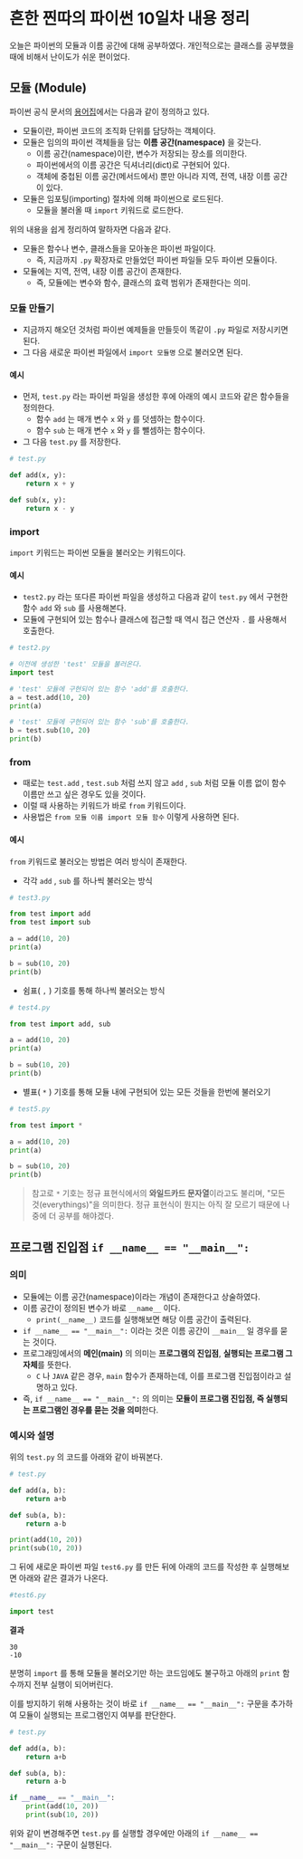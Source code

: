 # 흔한 찐따의 파이썬 10일차 내용 정리
오늘은 파이썬의 모듈과 이름 공간에 대해 공부하였다.
개인적으로는 클래스를 공부했을 때에 비해서 난이도가 쉬운 편이었다.

## 모듈 (Module)
파이썬 공식 문서의 [용어집](https://docs.python.org/ko/3/glossary.html)에서는 다음과 같이 정의하고 있다.
- 모듈이란, 파이썬 코드의 조직화 단위를 담당하는 객체이다.
- 모듈은 임의의 파이썬 객체들을 담는 **이름 공간(namespace)** 을 갖는다.
  - 이름 공간(namespace)이란, 변수가 저장되는 장소를 의미한다.
  - 파이썬에서의 이름 공간은 딕셔너리(dict)로 구현되어 있다.
  - 객체에 중첩된 이름 공간(메서드에서) 뿐만 아니라 지역, 전역, 내장 이름 공간이 있다.
- 모듈은 임포팅(importing) 절차에 의해 파이썬으로 로드된다.
  - 모듈을 불러올 때 `import` 키워드로 로드한다.

위의 내용을 쉽게 정리하여 말하자면 다음과 같다.
- 모듈은 함수나 변수, 클래스들을 모아놓은 파이썬 파일이다.
  - 즉, 지금까지 `.py` 확장자로 만들었던 파이썬 파일들 모두 파이썬 모듈이다.
- 모듈에는 지역, 전역, 내장 이름 공간이 존재한다.
  - 즉, 모듈에는 변수와 함수, 클래스의 효력 범위가 존재한다는 의미.

### 모듈 만들기
- 지금까지 해오던 것처럼 파이썬 예제들을 만들듯이 똑같이 `.py` 파일로 저장시키면 된다.
- 그 다음 새로운 파이썬 파일에서 `import 모듈명` 으로 불러오면 된다.

#### 예시
- 먼저, `test.py` 라는 파이썬 파일을 생성한 후에 아래의 예시 코드와 같은 함수들을 정의한다.
  - 함수 `add` 는 매개 변수 `x` 와 `y` 를 덧셈하는 함수이다.
  - 함수 `sub` 는 매개 변수 `x` 와 `y` 를 뺄셈하는 함수이다.
- 그 다음 `test.py` 를 저장한다.

```python
# test.py

def add(x, y):
    return x + y

def sub(x, y):
    return x - y
```

### import
`import` 키워드는 파이썬 모듈을 불러오는 키워드이다.

#### 예시
- `test2.py` 라는 또다른 파이썬 파일을 생성하고 다음과 같이 `test.py` 에서 구현한 함수 `add` 와 `sub` 를 사용해본다.
- 모듈에 구현되어 있는 함수나 클래스에 접근할 때 역시 접근 연산자 `.` 를 사용해서 호출한다.

```python
# test2.py

# 이전에 생성한 'test' 모듈을 불러온다.
import test

# 'test' 모듈에 구현되어 있는 함수 'add'를 호출한다.
a = test.add(10, 20)
print(a)

# 'test' 모듈에 구현되어 있는 함수 'sub'를 호출한다.
b = test.sub(10, 20)
print(b)
```

### from
- 때로는 `test.add` , `test.sub` 처럼 쓰지 않고 `add` , `sub` 처럼 모듈 이름 없이 함수 이름만 쓰고 싶은 경우도 있을 것이다.
- 이럴 때 사용하는 키워드가 바로 `from` 키워드이다.
- 사용법은 `from 모듈 이름 import 모듈 함수` 이렇게 사용하면 된다.

#### 예시
`from` 키워드로 불러오는 방법은 여러 방식이 존재한다.

- 각각 `add` , `sub` 를 하나씩 불러오는 방식
```python
# test3.py

from test import add
from test import sub

a = add(10, 20)
print(a)

b = sub(10, 20)
print(b)
```

- 쉼표( `,` ) 기호를 통해 하나씩 불러오는 방식
```python
# test4.py

from test import add, sub

a = add(10, 20)
print(a)

b = sub(10, 20)
print(b)
```

- 별표( `*` ) 기호를 통해 모듈 내에 구현되어 있는 모든 것들을 한번에 불러오기
```python
# test5.py

from test import *

a = add(10, 20)
print(a)

b = sub(10, 20)
print(b)
```

> 참고로 `*` 기호는 정규 표현식에서의 **와일드카드 문자열**이라고도 불리며, "모든 것(everythings)"을 의미한다.
> 정규 표현식이 뭔지는 아직 잘 모르기 때문에 나중에 더 공부를 해야겠다.

## 프로그램 진입점 `if __name__ == "__main__":`

### 의미
- 모듈에는 이름 공간(namespace)이라는 개념이 존재한다고 상술하였다.
- 이름 공간이 정의된 변수가 바로 `__name__` 이다.
  - `print(__name__)` 코드를 실행해보면 해당 이름 공간이 출력된다.
- `if __name__ == "__main__":` 이라는 것은 이름 공간이 `__main__` 일 경우를 묻는 것이다.
- 프로그래밍에서의 **메인(main)** 의 의미는 **프로그램의 진입점**, **실행되는 프로그램 그 자체**를 뜻한다.
  - `C` 나 `JAVA` 같은 경우, `main` 함수가 존재하는데, 이를 프로그램 진입점이라고 설명하고 있다.
- 즉, `if __name__ == "__main__":` 의 의미는 **모듈이 프로그램 진입점, 즉 실행되는 프로그램인 경우를 묻는 것을 의미**한다.

### 예시와 설명
위의 `test.py` 의 코드를 아래와 같이 바꿔본다.

```python
# test.py

def add(a, b): 
    return a+b

def sub(a, b): 
    return a-b

print(add(10, 20))
print(sub(10, 20))
```

그 뒤에 새로운 파이썬 파일 `test6.py` 를 만든 뒤에 아래의 코드를 작성한 후 실행해보면 아래와 같은 결과가 나온다.

```python
#test6.py

import test
```

**결과**
```
30
-10
```

분명히 `import` 를 통해 모듈을 불러오기만 하는 코드임에도 불구하고 아래의 `print` 함수까지 전부 실행이 되어버린다.

이를 방지하기 위해 사용하는 것이 바로 `if __name__ == "__main__":` 구문을 추가하여 모듈이 실행되는 프로그램인지 여부를 판단한다.

```python
# test.py

def add(a, b): 
    return a+b

def sub(a, b): 
    return a-b

if __name__ == "__main__":
    print(add(10, 20))
    print(sub(10, 20))
```

위와 같이 변경해주면 `test.py` 를 실행할 경우에만 아래의 `if __name__ == "__main__":` 구문이 실행된다.
